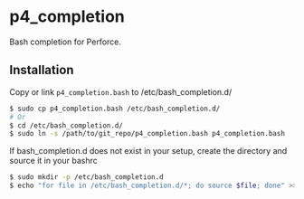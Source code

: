 p4_completion
=============

Bash completion for Perforce.

Installation
------------

Copy or link `p4_completion.bash` to /etc/bash_completion.d/

```bash
$ sudo cp p4_completion.bash /etc/bash_completion.d/
# Or
$ cd /etc/bash_completion.d/
$ sudo ln -s /path/to/git_repo/p4_completion.bash p4_completion.bash
```

If bash_completion.d does not exist in your setup, create the directory and source it in your bashrc

```bash
$ sudo mkdir -p /etc/bash_completion.d
$ echo "for file in /etc/bash_completion.d/*; do source $file; done" >> ~/.bashrc
```
